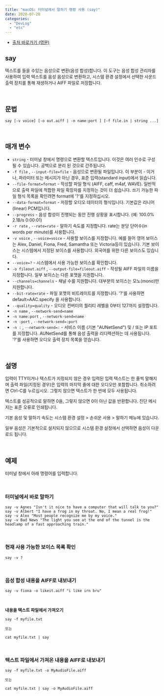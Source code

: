 ```yaml
---
title: "macOS: 터미널에서 말하기 명령 사용 (say)"
date: 2020-07-28
categories: 
  - "DevLog"
  - "etc"
---
```


- [출처 바로가기 (영문)](https://ss64.com/osx/say.html)

## **say**

텍스트를 들을 수있는 음성으로 변환(음성 합성)합니다. 이 도구는 음성 합성 관리자를 사용하여 입력 텍스트를 음성 음성으로 변환하고, 시스템 환경 설정에서 선택한 사운드 출력 장치를 통해 재생하거나 AIFF 파일로 저장합니다.

 

## **문법**

```
say [-v voice] [-o out.aiff | -n name:port ] [-f file.in | string ...]
```

 

## **매개 변수**

- `string` - 터미널 창에서 명령으로 변환할 텍스트입니다. 이것은 여러 인수로 구성 될 수 있습니다. 공백으로 분리 된 것으로 간주됩니다.
- `-f file` , `--input-file=file` - 음성으로 변환될 파일입니다. 이 부분이 - 이거나, 파라미터 또는 메시지가 아닌 경우, 표준 입력(standard input)에서 읽습니다.
- `--file-format=format` - 작성할 파일 형식 (AIFF, caff, m4af, WAVE). 일반적으로 출력 파일에 적합한 파일 확장자를 지정하는 것이 더 쉽습니다. 쓰기 가능한 파일 형식 목록을 확인려면 format에 '?'를 지정하십시오.
- `--data-format=format` - 저장할 오디오 데이터의 형식입니다. 기본값은 리니어(linear) PCM입니다.
- `--progress` - 음성 합성이 진행되는 동안 진행 상황을 표시합니다. (예: 100.0% 2.1B/s 0:00:01)
- `-r rate` , `--rate=rate` - 말하기 속도를 지정합니다. rate는 분당 단어수(in words per minute)를 사용합니다.
- `-v voice` , `--voice=voice` - 사용할 보이스를 지정합니다. 예를 들어 영어 보이스는 Alex, Daniel, Fiona, Fred, Samantha 또는 Victoria등이 있습니다. 기본 보이스는 시스템에서 지정된 보이스를 사용합니다. 외국어를 위한 다른 보이스도 있습니다.
- `--voice=?` - 시스템에서 사용 가능한 보이스를 확인합니다.
- `-o fileout.aiff` , `--output-file=fileout.aiff` - 작성될 AIFF 파일의 이름을 지정합니다. 일부 보이스는 다른 포맷을 지원합니다.
- `--channels=channels` - 채널 수를 지원합니다. 대부분의 보이스는 모노(mono)만 지원합니다.
- `--bit-rate=rate` - 파일 포맷의 비트레이트를 지정합니다. '?'를 사용하면 default=AAC.specify 을 사용합니다.
- `--quality=quality` - 오디오 컨버터의 퀄리티 레벨을 0부터 127까지 설정합니다.
- `-n name` , `--network-send=name`
- `-n name:port` , `--network-send=name`
- `-n :port` , `--network-send=:port`
- `-n :` , `--network-send=:` - 서비스 이름 (기본 "AUNetSend") 및 / 또는 IP 포트를 지정합니다. AUNetSend를 통해 음성 출력을 리디렉션하는 데 사용됩니다. '?'를 사용하면 오디오 출력 장치 목록을 얻습니다.

 

## **설명**

입력이 TTY이거나 텍스트가 지정되지 않은 경우 입력된 입력 텍스트는 한 줄씩 말해지며 출력 파일(지정된 경우)은 입력의 마지막 줄에 대한 오디오만 포함합니다. 취소하려면 Ctrl-C를 누르십시오. 그렇지 않으면 텍스트가 한 번에 모두 사용됩니다.

텍스트를 성공적으로 말하면 0을, 그렇지 않으면 0이 아닌 값을 반환합니다. 진단 메시지는 표준 오류로 인쇄됩니다.

기본 음성 및 말하기 속도는 시스템 환경 설정 > 손쉬운 사용 > 말하기 메뉴에 있습니다.

일부 음성은 기본적으로 설치되지 않으므로 시스템 환경 설정에서 선택하면 음성이 다운로드 됩니다.

 

## **예제**

터미널 창에서 아래 명령어를 입력합니다.

 

### **터미널에서 바로 말하기**

```
say -v Agnes "Isn't it nice to have a computer that will talk to you?"
say -v Albert "I have a frog in my throat. No, I mean a real frog!"
say -v Alex "Most people recognize me by my voice."
say -v Bad News "The light you see at the end of the tunnel is the headlamp of a fast approaching train."
```

 

### **현재 사용 가능한 보이스 목록 확인**

```
say -v ?
```

 

### **음성 합성 내용을 AIFF로 내보내기**

```
say -v fiona -o likeit.aiff "i like irn bru"

```

 

**내용을 텍스트 파일에서 가져오기**

```
say -f myfile.txt

또는

cat myfile.txt | say
```

 

### **텍스트 파일에서 가져온 내용을 AIFF로 내보내기**

```
say -f myfile.txt -o MyAudioFile.aiff

또는

cat myfile.txt | say -o MyAudioFile.aiff
```
